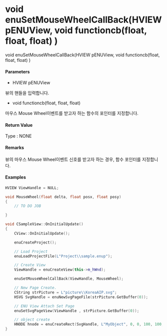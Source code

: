 # void enuSetMouseWheelCallBack\(HVIEW pENUView, void functioncb\(float, float, float\) \)

void enuSetMouseWheelCallBack\(HVIEW pENUView, void functioncb\(float, float, float\) \)

#### Parameters

* HVIEW pENUView

뷰의 핸들을 입력합니다.

* void functioncb\(float, float, float\)

마우스 Mouse Wheel이벤트를 받고자 하는 함수의 포인터를 지정합니다.

#### Return Value

Type : NONE

#### Remarks

뷰의 마우스 Mouse Wheel이벤트 신호를 받고자 하는 경우, 함수 포인터를 지정합니다.

#### Examples

```cpp
HVIEW ViewHandle = NULL; 

void MouseWheel(float delta, float posx, float posy)
{
    // TO DO JOB

}

void CSampleView::OnInitialUpdate() 
{ 
    CView::OnInitialUpdate(); 

    enuCreateProject(); 

    // Load Project
    enuLoadProjectFile(L"Project\\sample.enup");     

    // Create View
    ViewHandle = enuCreateView(this->m_hWnd); 

    enuSetMouseWheelCallBack(ViewHandle, MouseWheel);

    // New Page Create. 
    CString strPicture = L"picture\\KoreaAIP.svg"; 
    HSVG SvgHandle = enuNewSvgPageFile(strPicture.GetBuffer(0)); 

    // ENU View Attach Set Page 
    enuSetSvgPageView(ViewHandle , strPicture.GetBuffer(0)); 

    // object create
    HNODE hnode = enuCreateRect(SvgHandle, L"MyObject", 0, 0, 100, 100, 0, 0);
}
```




